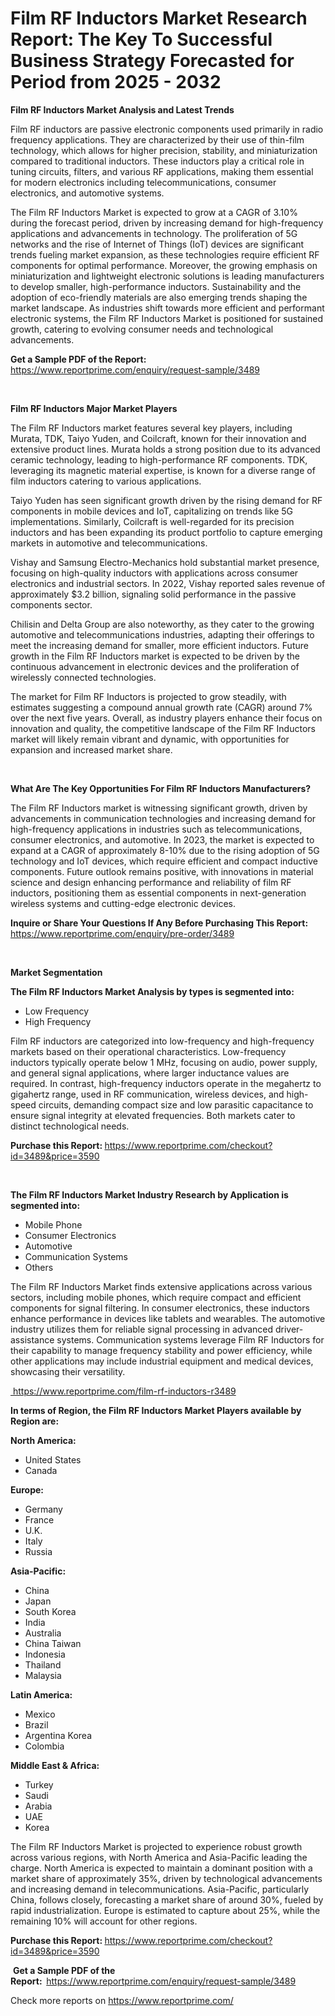 <p><h1>Film RF Inductors Market Research Report: The Key To Successful Business Strategy Forecasted for Period from 2025 - 2032</h1></p><p><strong>Film RF Inductors Market Analysis and Latest Trends</strong></p>
<p><p>Film RF inductors are passive electronic components used primarily in radio frequency applications. They are characterized by their use of thin-film technology, which allows for higher precision, stability, and miniaturization compared to traditional inductors. These inductors play a critical role in tuning circuits, filters, and various RF applications, making them essential for modern electronics including telecommunications, consumer electronics, and automotive systems.</p><p>The Film RF Inductors Market is expected to grow at a CAGR of 3.10% during the forecast period, driven by increasing demand for high-frequency applications and advancements in technology. The proliferation of 5G networks and the rise of Internet of Things (IoT) devices are significant trends fueling market expansion, as these technologies require efficient RF components for optimal performance. Moreover, the growing emphasis on miniaturization and lightweight electronic solutions is leading manufacturers to develop smaller, high-performance inductors. Sustainability and the adoption of eco-friendly materials are also emerging trends shaping the market landscape. As industries shift towards more efficient and performant electronic systems, the Film RF Inductors Market is positioned for sustained growth, catering to evolving consumer needs and technological advancements.</p></p>
<p><strong>Get a Sample PDF of the Report:&nbsp;</strong> <a href="https://www.reportprime.com/enquiry/request-sample/3489?utm_campaign=2526&utm_medium=2&utm_source=Github&utm_content=ia&utm_term=18032025&utm_id=film-rf-inductors">https://www.reportprime.com/enquiry/request-sample/3489</a></p>
<p>&nbsp;</p>
<p><strong>Film RF Inductors Major Market Players</strong></p>
<p><p>The Film RF Inductors market features several key players, including Murata, TDK, Taiyo Yuden, and Coilcraft, known for their innovation and extensive product lines. Murata holds a strong position due to its advanced ceramic technology, leading to high-performance RF components. TDK, leveraging its magnetic material expertise, is known for a diverse range of film inductors catering to various applications.</p><p>Taiyo Yuden has seen significant growth driven by the rising demand for RF components in mobile devices and IoT, capitalizing on trends like 5G implementations. Similarly, Coilcraft is well-regarded for its precision inductors and has been expanding its product portfolio to capture emerging markets in automotive and telecommunications.</p><p>Vishay and Samsung Electro-Mechanics hold substantial market presence, focusing on high-quality inductors with applications across consumer electronics and industrial sectors. In 2022, Vishay reported sales revenue of approximately $3.2 billion, signaling solid performance in the passive components sector.</p><p>Chilisin and Delta Group are also noteworthy, as they cater to the growing automotive and telecommunications industries, adapting their offerings to meet the increasing demand for smaller, more efficient inductors. Future growth in the Film RF Inductors market is expected to be driven by the continuous advancement in electronic devices and the proliferation of wirelessly connected technologies.</p><p>The market for Film RF Inductors is projected to grow steadily, with estimates suggesting a compound annual growth rate (CAGR) around 7% over the next five years. Overall, as industry players enhance their focus on innovation and quality, the competitive landscape of the Film RF Inductors market will likely remain vibrant and dynamic, with opportunities for expansion and increased market share.</p></p>
<p>&nbsp;</p>
<p><strong>What Are The Key Opportunities For Film RF Inductors Manufacturers?</strong></p>
<p><p>The Film RF Inductors market is witnessing significant growth, driven by advancements in communication technologies and increasing demand for high-frequency applications in industries such as telecommunications, consumer electronics, and automotive. In 2023, the market is expected to expand at a CAGR of approximately 8-10% due to the rising adoption of 5G technology and IoT devices, which require efficient and compact inductive components. Future outlook remains positive, with innovations in material science and design enhancing performance and reliability of film RF inductors, positioning them as essential components in next-generation wireless systems and cutting-edge electronic devices.</p></p>
<p><strong>Inquire or Share Your Questions If Any Before Purchasing This Report:</strong> <a href="https://www.reportprime.com/enquiry/pre-order/3489?utm_campaign=2526&utm_medium=2&utm_source=Github&utm_content=ia&utm_term=18032025&utm_id=film-rf-inductors">https://www.reportprime.com/enquiry/pre-order/3489</a></p>
<p>&nbsp;</p>
<p><strong>Market Segmentation</strong></p>
<p><strong>The Film RF Inductors Market Analysis by types is segmented into:</strong></p>
<p><ul><li>Low Frequency</li><li>High Frequency</li></ul></p>
<p><p>Film RF inductors are categorized into low-frequency and high-frequency markets based on their operational characteristics. Low-frequency inductors typically operate below 1 MHz, focusing on audio, power supply, and general signal applications, where larger inductance values are required. In contrast, high-frequency inductors operate in the megahertz to gigahertz range, used in RF communication, wireless devices, and high-speed circuits, demanding compact size and low parasitic capacitance to ensure signal integrity at elevated frequencies. Both markets cater to distinct technological needs.</p></p>
<p><strong>Purchase this Report:&nbsp;</strong><a href="https://www.reportprime.com/checkout?id=3489&price=3590&utm_campaign=2526&utm_medium=2&utm_source=Github&utm_content=ia&utm_term=18032025&utm_id=film-rf-inductors">https://www.reportprime.com/checkout?id=3489&price=3590</a></p>
<p>&nbsp;</p>
<p><strong>The Film RF Inductors Market Industry Research by Application is segmented into:</strong></p>
<p><ul><li>Mobile Phone</li><li>Consumer Electronics</li><li>Automotive</li><li>Communication Systems</li><li>Others</li></ul></p>
<p><p>The Film RF Inductors Market finds extensive applications across various sectors, including mobile phones, which require compact and efficient components for signal filtering. In consumer electronics, these inductors enhance performance in devices like tablets and wearables. The automotive industry utilizes them for reliable signal processing in advanced driver-assistance systems. Communication systems leverage Film RF Inductors for their capability to manage frequency stability and power efficiency, while other applications may include industrial equipment and medical devices, showcasing their versatility.</p></p>
<p><a href="https://www.reportprime.com/film-rf-inductors-r3489?utm_campaign=2526&utm_medium=2&utm_source=Github&utm_content=ia&utm_term=18032025&utm_id=film-rf-inductors">&nbsp;https://www.reportprime.com/film-rf-inductors-r3489</a></p>
<p><strong>In terms of Region, the Film RF Inductors Market Players available by Region are:</strong></p>
<p>
    <p> <strong> North America: </strong>
        <ul>
            <li>United States</li>
            <li>Canada</li>
        </ul>
        </p> 
    <p> <strong> Europe: </strong>
        <ul>
            <li>Germany</li>
            <li>France</li>
            <li>U.K.</li>
            <li>Italy</li>
            <li>Russia</li>
        </ul>
        </p> 
    <p> <strong> Asia-Pacific: </strong>
        <ul>
            <li>China</li>
            <li>Japan</li>
            <li>South Korea</li>
            <li>India</li>
            <li>Australia</li>
            <li>China Taiwan</li>
            <li>Indonesia</li>
            <li>Thailand</li>
            <li>Malaysia</li>
        </ul>
        </p> 
    <p> <strong> Latin America: </strong>
        <ul>
            <li>Mexico</li>
            <li>Brazil</li>
            <li>Argentina Korea</li>
            <li>Colombia</li>
        </ul>
        </p> 
    <p> <strong> Middle East & Africa: </strong>
        <ul>
            <li>Turkey</li>
            <li>Saudi</li>
            <li>Arabia</li>
            <li>UAE</li>
            <li>Korea</li>
        </ul>
    </p>
    </p>
<p><p>The Film RF Inductors Market is projected to experience robust growth across various regions, with North America and Asia-Pacific leading the charge. North America is expected to maintain a dominant position with a market share of approximately 35%, driven by technological advancements and increasing demand in telecommunications. Asia-Pacific, particularly China, follows closely, forecasting a market share of around 30%, fueled by rapid industrialization. Europe is estimated to capture about 25%, while the remaining 10% will account for other regions.</p></p>
<p><strong>Purchase this Report: </strong><a href="https://www.reportprime.com/checkout?id=3489&price=3590&utm_campaign=2526&utm_medium=2&utm_source=Github&utm_content=ia&utm_term=18032025&utm_id=film-rf-inductors">https://www.reportprime.com/checkout?id=3489&price=3590</a></p>
<p>&nbsp;<strong>Get a Sample PDF of the Report:&nbsp;&nbsp;</strong><a href="https://www.reportprime.com/enquiry/request-sample/3489?utm_campaign=2526&utm_medium=2&utm_source=Github&utm_content=ia&utm_term=18032025&utm_id=film-rf-inductors">https://www.reportprime.com/enquiry/request-sample/3489</a></p>
<p><strong></strong></p>
<p>Check more reports on <a href="https://www.reportprime.com/?utm_campaign=2526&utm_medium=2&utm_source=Github&utm_content=ia&utm_term=18032025&utm_id=film-rf-inductors">https://www.reportprime.com/</a></p>